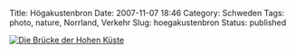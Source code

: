 Title: Högakustenbron
Date: 2007-11-07 18:46
Category: Schweden
Tags: photo, nature, Norrland, Verkehr
Slug: hoegakustenbron
Status: published

[![Die Brücke der Hohen
Küste](/pic/hogkustbron_s.jpg "Die Brücke der Hohen Küste")](/pic/hogkustbron_l.jpg)

